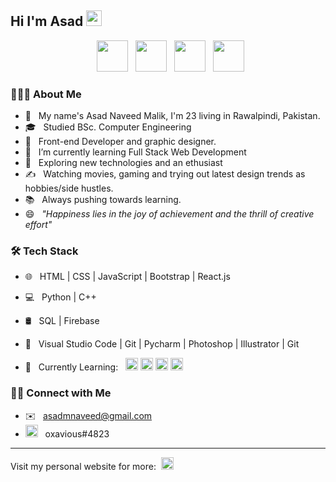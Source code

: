 <h2> Hi I'm Asad <img src="https://s3.gifyu.com/images/a74b7591a283c4fed.gif" width="25"></h2>


<p align="center">
&nbsp; <a href="https://www.facebook.com/AsadNaveedMalik" target="_blank" rel="noopener noreferrer"><img src="https://1000logos.net/wp-content/uploads/2021/04/Facebook-logo.png" width="50" /></a>  
&nbsp; <a href="https://asadnaveedmalik.netlify.app/" target="_blank" rel="noopener noreferrer"><img src="https://img-premium.flaticon.com/png/512/841/841364.png?token=exp=1621426016~hmac=19d31e5aa9c2ff12c29d0d7b8c3dd020" width="50" /></a>  
&nbsp; <a href="https://www.linkedin.com/in/asad-naveed-8b4a541b9/" target="_blank" rel="noopener noreferrer"><img src="https://img-premium.flaticon.com/png/512/174/174857.png?token=exp=1621426083~hmac=40c0a7e533bb7926b1c1b829f54a5931" width="50" /></a>
&nbsp; <a href="mailto:asadmnaveed@gmail.com" target="_blank" rel="noopener noreferrer"><img src="https://img-premium.flaticon.com/png/512/732/732200.png?token=exp=1621426115~hmac=8fa55c03682b819caf299a4e93c419b0"  width="50" /></a>
</p>


<h3> 👨🏻‍💻 About Me </h3>

- 👋 &nbsp; My name's Asad Naveed Malik, I'm 23 living in Rawalpindi, Pakistan.
- 🎓 &nbsp; Studied BSc. Computer Engineering
- 💼 &nbsp; Front-end Developer and graphic designer.
- 🔭 &nbsp; I’m currently learning Full Stack Web Development
- 🌱 &nbsp; Exploring new technologies and an ethusiast
- ✍️ &nbsp; Watching movies, gaming and trying out latest design trends as hobbies/side hustles.
- 📚 &nbsp; Always pushing towards learning.
- 😄 &nbsp; *"Happiness lies in the joy of achievement and the thrill of creative effort"* 




<h3>🛠 Tech Stack</h3>

- 🌐 &nbsp; HTML | CSS | JavaScript | Bootstrap | React.js
- 💻 &nbsp; Python | C++  
- 🛢 &nbsp; SQL | Firebase 
- 🔧 &nbsp; Visual Studio Code | Git | Pycharm | Photoshop | Illustrator | Git

- 📖 &nbsp; Currently Learning: &nbsp; <img height="20" src="https://img-premium.flaticon.com/png/512/1126/1126012.png?token=exp=1621427254~hmac=488d522a24c8d2d1379a4714cc93f86d"> <img height="20" src="https://upload.wikimedia.org/wikipedia/commons/thumb/d/d9/Node.js_logo.svg/1280px-Node.js_logo.svg.png"> <img height="20" src="https://www.djangoproject.com/m/img/logos/django-logo-negative.png"> <img height="20" src="https://angular.io/assets/images/logos/angularjs/AngularJS-Shield.svg">

<h3> 🤝🏻 Connect with Me </h3>

- ✉️ &nbsp; asadmnaveed@gmail.com
- <img height="20" src="https://cdn.logojoy.com/wp-content/uploads/20210422095037/discord-mascot.png"> &nbsp; oxavious#4823

---
Visit my personal website for more: &nbsp;<a href="https://asadnaveedmalik.netlify.app/" target="_blank" rel="noopener noreferrer"><img src="https://img-premium.flaticon.com/png/512/841/841364.png?token=exp=1621426016~hmac=19d31e5aa9c2ff12c29d0d7b8c3dd020" width="20" /></a> 







